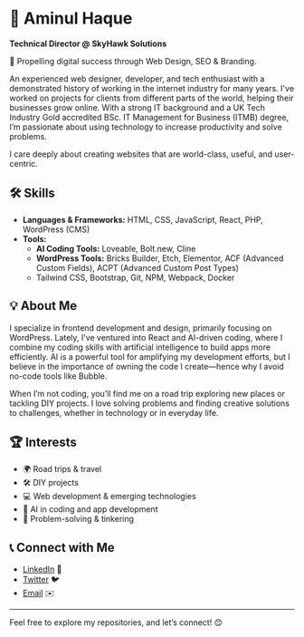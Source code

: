 # 🌟 Aminul Haque
**Technical Director @ SkyHawk Solutions**

🚀 Propelling digital success through Web Design, SEO & Branding.

An experienced web designer, developer, and tech enthusiast with a demonstrated history of working in the internet industry for many years. I've worked on projects for clients from different parts of the world, helping their businesses grow online. With a strong IT background and a UK Tech Industry Gold accredited BSc. IT Management for Business (ITMB) degree, I’m passionate about using technology to increase productivity and solve problems. 

I care deeply about creating websites that are world-class, useful, and user-centric.

## 🛠️ Skills
- **Languages & Frameworks:** HTML, CSS, JavaScript, React, PHP, WordPress (CMS)
- **Tools:** 
  - **AI Coding Tools:** Loveable, Bolt.new, Cline
  - **WordPress Tools:** Bricks Builder, Etch, Elementor, ACF (Advanced Custom Fields), ACPT (Advanced Custom Post Types)
  - Tailwind CSS, Bootstrap, Git, NPM, Webpack, Docker

## 💡 About Me
I specialize in frontend development and design, primarily focusing on WordPress. Lately, I’ve ventured into React and AI-driven coding, where I combine my coding skills with artificial intelligence to build apps more efficiently. AI is a powerful tool for amplifying my development efforts, but I believe in the importance of owning the code I create—hence why I avoid no-code tools like Bubble.

When I’m not coding, you’ll find me on a road trip exploring new places or tackling DIY projects. I love solving problems and finding creative solutions to challenges, whether in technology or in everyday life.

## 🏆 Interests
- 🌍 Road trips & travel
- 🛠️ DIY projects
- 💻 Web development & emerging technologies
- 🤖 AI in coding and app development
- 🧩 Problem-solving & tinkering

## 📞 Connect with Me
- [LinkedIn](https://www.linkedin.com/in/aminulhaquerobin/) 👔
- [Twitter](https://x.com/_aminulhaque) 🐦
- [Email](contact@aminulhaque.com) ✉️

---

Feel free to explore my repositories, and let’s connect! 😊

